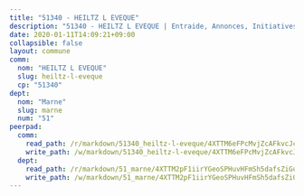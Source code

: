 ```yaml
---
title: "51340 - HEILTZ L EVEQUE"
description: "51340 - HEILTZ L EVEQUE | Entraide, Annonces, Initiatives"
date: 2020-01-11T14:09:21+09:00
collapsible: false
layout: commune
comm:
  nom: "HEILTZ L EVEQUE"
  slug: heiltz-l-eveque
  cp: "51340"
dept:
  nom: "Marne"
  slug: marne
  num: "51"
peerpad:
  comm:
    read_path: /r/markdown/51340_heiltz-l-eveque/4XTTM6eFPcMvjZcAFkvcJcxhQhqtML4DUkBXrBnKwuCQttcfQ
    write_path: /w/markdown/51340_heiltz-l-eveque/4XTTM6eFPcMvjZcAFkvcJcxhQhqtML4DUkBXrBnKwuCQttcfQ-K3TgTzSe559VG3Gs8KwVpvn6yR8vg1QMRxsjayGDq8Er5UPTKvsbTfZaXF1jXujRxjfL5dgufaXk1cRb96tD4QEQrHw8ttYftxbRiSZoXshWhEVkonEZVv5QCjVGZAyN5Hp2tVen
  dept:
    read_path: /r/markdown/51_marne/4XTTM2pF1iirYGeoSPHuvHFmSh5dafsZiGuDVqApNYr9W2doe
    write_path: /w/markdown/51_marne/4XTTM2pF1iirYGeoSPHuvHFmSh5dafsZiGuDVqApNYr9W2doe-K3TgV7EpXmd75L5pz6aUTALihWsFeiubyposyfPgz6DbQby3ZQF3gNXaGqeRVGevfRz46yND7Y8QkCv5VozWFj5shZbEokjWNQrdmmsAHCxzuLQj5kuinh4kCdsefHKLdp7xhUwa
---
```


